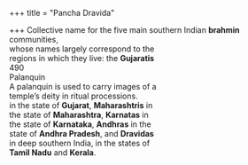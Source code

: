 +++
title = "Pancha Dravida"

+++
Collective name for the five main southern Indian **brahmin** communities,  
whose names largely correspond to the  
regions in which they live: the **Gujaratis**  
490  
Palanquin  
A palanquin is used to carry images of a  
temple’s deity in ritual processions.  
in the state of **Gujarat**, **Maharashtris** in  
the state of **Maharashtra**, **Karnatas** in  
the state of **Karnataka**, **Andhras** in the  
state of **Andhra Pradesh**, and **Dravidas**  
in deep southern India, in the states of  
**Tamil Nadu** and **Kerala**.